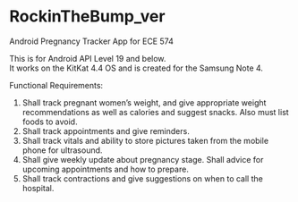 # RockinTheBump_ver
Android Pregnancy Tracker App for ECE 574

This is for Android API Level 19 and below.  
It works on the KitKat 4.4 OS and is created for the Samsung Note 4.


Functional Requirements:
1.	Shall track pregnant women’s weight, and give appropriate weight recommendations as well as calories and suggest snacks.  Also must list foods to avoid.
2.	Shall track appointments and give reminders.
3.	Shall track vitals and ability to store pictures taken from the mobile phone for ultrasound.
4.	Shall give weekly update about pregnancy stage. Shall advice for upcoming appointments and how to prepare.
5.	Shall track contractions and give suggestions on when to call the hospital.  

